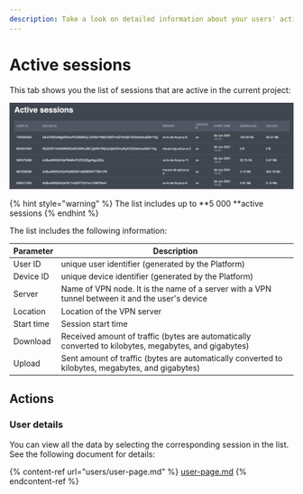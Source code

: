 ```yaml
---
description: Take a look on detailed information about your users' active sessions
---
```


# Active sessions

This tab shows you the list of sessions that are active in the current project:

![](../.gitbook/assets/screenshot-2021-06-03-at-16.50.51.png)

{% hint style="warning" %}
The list includes up to **5 000 **active sessions
{% endhint %}

The list includes the following information:

| Parameter  | Description                                                                                           |
| ---------- | ----------------------------------------------------------------------------------------------------- |
| User ID    | unique user identifier (generated by the Platform)                                                    |
| Device ID  | unique device identifier (generated by the Platform)                                                  |
| Server     | Name of VPN node. It is the name of a server with a VPN tunnel between it and the user's device       |
| Location   | Location of the VPN server                                                                            |
| Start time | Session start time                                                                                    |
| Download   | Received amount of traffic (bytes are automatically converted to kilobytes, megabytes, and gigabytes) |
| Upload     | Sent amount of traffic (bytes are automatically converted to kilobytes, megabytes, and gigabytes)     |

## Actions

### User details

You can view all the data by selecting the corresponding session in the list. See the following document for details:

{% content-ref url="users/user-page.md" %}
[user-page.md](users/user-page.md)
{% endcontent-ref %}

